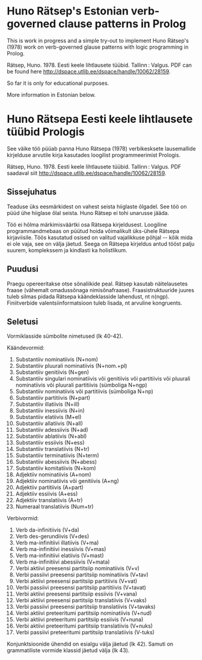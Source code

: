 # Huno Rätsep's Estonian verb-governed clause patterns in Prolog

This is work in progress and a simple try-out to implement Huno Rätsep's (1978) work on verb-governed
glause patterns with logic programming in Prolog.

Rätsep, Huno. 1978. Eesti keele lihtlausete tüübid. Tallinn : Valgus. PDF can be found here http://dspace.utlib.ee/dspace/handle/10062/28159.

So far it is only for educational purposes.

More information in Estonian below.



# Huno Rätsepa Eesti keele lihtlausete tüübid Prologis
See väike töö püüab panna Huno Rätsepa (1978) verbikesksete lausemallide
kirjelduse arvutile kirja kasutades loogilist programmeerimist Prologis.

Rätsep, Huno. 1978. Eesti keele lihtlausete tüübid. Tallinn : Valgus. PDF saadaval siit http://dspace.utlib.ee/dspace/handle/10062/28159.


## Sissejuhatus

Teaduse üks eesmärkidest on vahest seista hiiglaste õlgadel. See töö on 
püüd ühe hiiglase õlal seista. Huno Rätsep ei tohi unarusse jääda.

Töö ei hõlma märkimisväärtki osa Rätsepa kirjeldusest. Loogiline programmandmebaas 
on püütud hoida võimalikult üks-ühele Rätsepa kirjaviisile. Töös kasutatud 
osised on valitud vajalikkuse põhjal -- kõik mida ei ole vaja, see on välja
jäetud. Seega on Rätsepa kirjeldus antud tööst palju suurem, komplekssem ja 
kindlasti ka holistlikum.


## Puudusi

Praegu opereeritakse otse sõnaliikide peal. Rätsep kasutab näitelausetes fraase (vähemalt omadussõnaga nimisõnafraase). Fraasistruktuuride juures tuleb silmas pidada Rätsepa käändeklasside lahendust, nt n(ngp).
Finiitverbide valentsiinformatsioon tuleb lisada, nt arvuline kongruents.


## Seletusi

Vormiklasside sümbolite nimetused (lk 40-42).

Käändevormid:
1. Substantiiv nominatiivis (N+nom)
2. Substantiiv pluurali nominatiivis (N+nom.+pl)
3. Substantiiv genitiivis (N+gen)
4. Substantiiv singulari nominatiivis või genitiivis või parti­tiivis või pluurali nominatiivis või pluurali partitiivis (sümboliga N+ngp)
5. Substantiiv nominatiivis või partitiivis (sümboliga N+np)
6. Substantiiv partitiivis (N+part)
7. Substantiiv illatiivis (N+ill)
8. Substantiiv inessiivis (N+in)
9. Substantiiv elatiivis (M+el)
10. Substantiiv allatiivis (N+all)
11. Substantiiv adessiivis (N+ad)
12. Substantiiv ablatiivis (N+abl)
13. Substantiiv essiivis (N+ess)
14. Substantiiv translatiivis (N+tr)
15. Substantiiv terminatiivis (N+term)
16. Substantiiv abessiivis (N+abess)
17. Substantiiv komitatiivis (N+kom)
18. Adjektiiv nominatiivis (A+nom)
19. Adjektiiv nominatiivis või genitiivis (A+ng)
20. Adjektiiv partitiivis (A+part)
21. Adjektiiv essiivis (A+ess)
22. Adjektiiv translatiivis (A+tr)
23. Numeraal translatiivis (Num+tr)

Verbivormid:
1. Verb da-infinitiivis (V+da)
2. Verb des-gerundiivis (V+des)
3. Verb ma-infinitiivi illatiivis (V+ma)
4. Verb ma-infinitiivi inessiivis (V+mas)
5. Verb ma-infinitiivi elatiivis (V+mast)
6. Verb ma-infinitiivi abessiivis (V+mata)
7. Verbi aktiivi preesensi partitsiip nominatiivis (V+v)
8. Verbi passiivi preesensi partitsiip nominatiivis (V+tav)
9. Verbi aktiivi preesensi partitsiip partitiivis (V+vat)
10. Verbi passiivi preesensi partitsiip partitiivis (V+tavat)
11. Verbi aktiivi preesensi partitsiip essiivis (V+vana)
12. Verbi aktiivi preesensi partitsiip translatiivis (V+vaks)
13. Verbi passiivi preesensi partitsiip translatiivis (V+tavaks)
14. Verbi aktiivi preteeritumi partitsiip nominatiivis (V+nud)
15. Verbi aktiivi preteeritumi partitsiip essiivis (V+nuna)
16. Verbi aktiivi preteeritumi partitsiip translatiivis (V+nuks)
17. Verbi passiivi preteeritumi partitsiip translatiivis (V-tuks)

Konjunktsioonide ühendid on esialgu välja jäetud (lk 42). Samuti on 
grammatiliste vormide klassid jäetud välja (lk 43).


